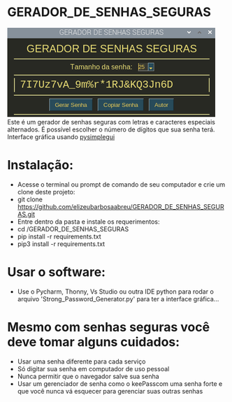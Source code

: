 # GERADOR_DE_SENHAS_SEGURAS

<img src='Gerador_de_Senha.png' />
Este é um gerador de senhas seguras com letras e caracteres especiais alternados.
É possível escolher o número de dígitos que sua senha terá.
Interface gráfica usando <a href='https://github.com/PySimpleGUI/PySimpleGUI'>pysimplegui</a>

# Instalação:
- Acesse o terminal ou prompt de comando de seu computador e crie um clone deste projeto:
- git clone https://github.com/elizeubarbosaabreu/GERADOR_DE_SENHAS_SEGURAS.git
- Entre dentro da pasta e instale os requerimentos:
- cd /GERADOR_DE_SENHAS_SEGURAS
- pip install -r requirements.txt
- pip3 install -r requirements.txt

# Usar o software:
- Use o Pycharm, Thonny, Vs Studio ou outra IDE python para rodar o arquivo 'Strong_Password_Generator.py' para ter a interface gráfica...

# Mesmo com senhas seguras você deve tomar alguns cuidados:
- Usar uma senha diferente para cada serviço
- Só digitar sua senha em computador de uso pessoal
- Nunca permitir que o navegador salve sua senha
- Usar um gerenciador de senha como o keePasscom uma senha forte e que você nunca vá esquecer para gerenciar suas outras senhas
